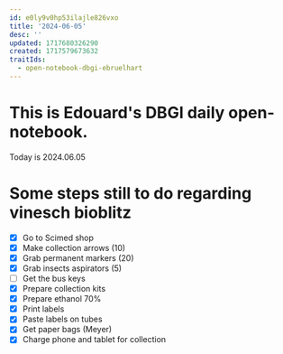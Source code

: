 ```yaml
---
id: e0ly9v0hp53ilajle826vxo
title: '2024-06-05'
desc: ''
updated: 1717680326290
created: 1717579673632
traitIds:
  - open-notebook-dbgi-ebruelhart
---
```

# This is Edouard's DBGI daily open-notebook.

Today is 2024.06.05

# Some steps still to do regarding vinesch bioblitz

- [x] Go to Scimed shop
- [x] Make collection arrows (10)
- [x] Grab permanent markers (20)
- [x] Grab insects aspirators (5)
- [ ] Get the bus keys
- [x] Prepare collection kits
- [x] Prepare ethanol  70%
- [x] Print labels
- [x] Paste labels on tubes
- [x] Get paper bags (Meyer)
- [x] Charge phone and tablet for collection